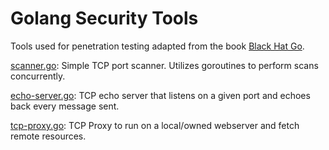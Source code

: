 # Golang Security Tools

Tools used for penetration testing adapted from the book [Black Hat Go](https://nostarch.com/blackhatgo). 


[scanner.go](./scanner.go): Simple TCP port scanner. Utilizes goroutines to perform scans concurrently. 

[echo-server.go](./echo-server.go): TCP echo server that listens on a given port and echoes back every message sent.

[tcp-proxy.go](./tcp-proxy.go): TCP Proxy to run on a local/owned webserver and fetch remote resources.